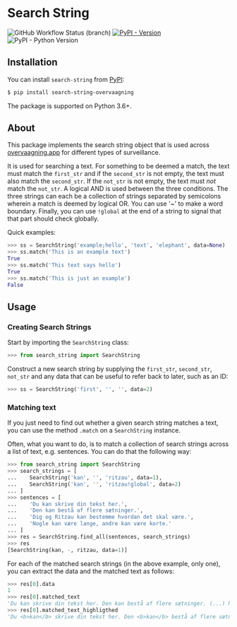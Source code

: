 # Search String

![GitHub Workflow Status (branch)](https://github.com/kaas-mulvad/search-string/workflows/CI/badge.svg)
[![PyPI - Version](https://img.shields.io/pypi/v/search-string-overvaagning)][pypi]
![PyPI - Python Version](https://img.shields.io/pypi/pyversions/search-string-overvaagning)

## Installation

You can install `search-string` from [PyPI][pypi]:

```bash
$ pip install search-string-overvaagning
```

The package is supported on Python 3.6+.

## About

This package implements the search string object that is used across [overvaagning.app](https://overvaagning.app/) for different types of surveillance.

It is used for searching a text. For something to be deemed a match, the text must match the `first_str` and if the `second_str` is not empty, the text must also match the `second_str`. If the `not_str` is not empty, the text must *not* match the `not_str`. A logical AND is used between the three conditions. The three strings can each be a collection of strings separated by semicolons wherein a match is deemed by logical OR. You can use '~' to make a word boundary. Finally, you can use `!global` at the end of a string to signal that that part should check globally.

Quick examples:

```python
>>> ss = SearchString('example;hello', 'text', 'elephant', data=None)
>>> ss.match('This is an example text')
True
>>> ss.match('This text says hello')
True
>>> ss.match('This is just an example')
False
```


## Usage


### Creating Search Strings

Start by importing the `SearchString` class:

```python
>>> from search_string import SearchString
```

Construct a new search string by supplying the `first_str`, `second_str`, `not_str` and any data that can be useful to refer back to later, such as an ID:

```python
>>> ss = SearchString('first', '', '', data=2)
```

### Matching text

If you just need to find out whether a given search string matches a text, you can use the method `.match` on a `SearchString` instance.

Often, what you want to do, is to match a collection of search strings across a list of text, e.g. sentences. You can do that the following way:

```python
>>> from search_string import SearchString
>>> search_strings = [
...    SearchString('kan', '', 'ritzau', data=1),
...    SearchString('kan', '', 'ritzau!global', data=2)
... ]
>>> sentences = [
...    'Du kan skrive din tekst her.',
...    'Den kan bestå af flere sætninger.',
...    'Dig og Ritzau kan bestemme hvordan det skal være.',
...    'Nogle kan være lange, andre kan være korte.'
... ]
>>> res = SearchString.find_all(sentences, search_strings)
>>> res
[SearchString(kan, -, ritzau, data=1)]
```

For each of the matched search strings (in the above example, only one), you can extract the data and the matched text as follows:

```python
>>> res[0].data
1
>>> res[0].matched_text
'Du kan skrive din tekst her. Den kan bestå af flere sætninger. (...) Nogle kan være lange, andre kan være korte.'
>>> res[0].matched_text_highligthed
'Du <b>kan</b> skrive din tekst her. Den <b>kan</b> bestå af flere sætninger. (...) Nogle <b>kan</b> være lange, andre <b>kan</b> være korte.'
```


[pypi]: https://pypi.org/project/search-string-overvaagning/
